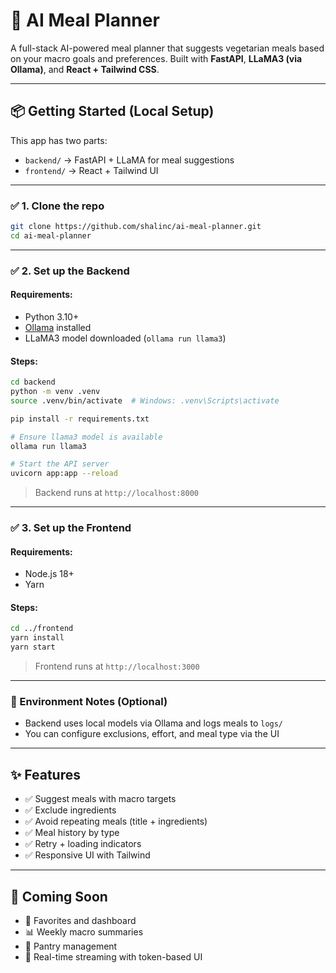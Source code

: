 # 🥗 AI Meal Planner

A full-stack AI-powered meal planner that suggests vegetarian meals based on your macro goals and preferences. Built with **FastAPI**, **LLaMA3 (via Ollama)**, and **React + Tailwind CSS**.

---

## 📦 Getting Started (Local Setup)

This app has two parts:

- `backend/` → FastAPI + LLaMA for meal suggestions
- `frontend/` → React + Tailwind UI

---

### ✅ 1. Clone the repo

```bash
git clone https://github.com/shalinc/ai-meal-planner.git
cd ai-meal-planner
```

---

### ✅ 2. Set up the Backend

#### Requirements:
- Python 3.10+
- [Ollama](https://ollama.com) installed
- LLaMA3 model downloaded (`ollama run llama3`)

#### Steps:

```bash
cd backend
python -m venv .venv
source .venv/bin/activate  # Windows: .venv\Scripts\activate

pip install -r requirements.txt

# Ensure llama3 model is available
ollama run llama3

# Start the API server
uvicorn app:app --reload
```

> Backend runs at `http://localhost:8000`

---

### ✅ 3. Set up the Frontend

#### Requirements:
- Node.js 18+
- Yarn

#### Steps:

```bash
cd ../frontend
yarn install
yarn start
```

> Frontend runs at `http://localhost:3000`

---

### 🔧 Environment Notes (Optional)

- Backend uses local models via Ollama and logs meals to `logs/`
- You can configure exclusions, effort, and meal type via the UI

---

## ✨ Features

- ✅ Suggest meals with macro targets
- ✅ Exclude ingredients
- ✅ Avoid repeating meals (title + ingredients)
- ✅ Meal history by type
- ✅ Retry + loading indicators
- ✅ Responsive UI with Tailwind

---

## 🚧 Coming Soon

- 🌟 Favorites and dashboard
- 📊 Weekly macro summaries
- 📂 Pantry management
- 🔁 Real-time streaming with token-based UI

